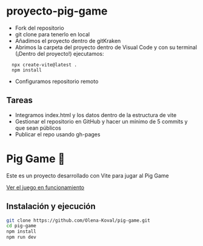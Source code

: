 # proyecto-pig-game

- Fork del repositorio
- git clone para tenerlo en local
- Añadimos el proyecto dentro de gitKraken
- Abrimos la carpeta del proyecto dentro de Visual Code y con su terminal (¡Dentro del proyecto!) ejecutamos:

```
  npx create-vite@latest .
  npm install
```

- Configuramos repositorio remoto

## Tareas

- Integramos index.html y los datos dentro de la estructura de vite
- Gestionar el repositorio en GitHub y hacer un mínimo de 5 commits y que sean públicos
- Publicar el repo usando gh-pages


# Pig Game 🎲  

Este es un proyecto desarrollado con Vite para jugar al Pig Game  

[Ver el juego en funcionamiento](https://Olena-Koval.github.io/pig-game/)  

## Instalación y ejecución  

```sh
git clone https://github.com/Olena-Koval/pig-game.git
cd pig-game
npm install
npm run dev

